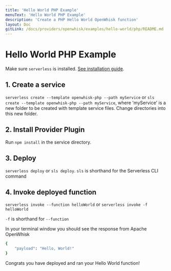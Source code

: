 ```yaml
---
title: 'Hello World PHP Example'
menuText: 'Hello World PHP Example'
description: 'Create a PHP Hello World OpenWhisk function'
layout: Doc
gitLink: /docs/providers/openwhisk/examples/hello-world/php/README.md
---
```


# Hello World PHP Example

Make sure `serverless` is installed. [See installation guide](../../../guide/installation).

## 1. Create a service
`serverless create --template openwhisk-php --path myService` or `sls create --template openwhisk-php --path myService`, where 'myService' is a new folder to be created with template service files.  Change directories into this new folder.

## 2. Install Provider Plugin
Run `npm install` in the service directory.

## 3. Deploy
`serverless deploy` or `sls deploy`. `sls` is shorthand for the Serverless CLI command

## 4. Invoke deployed function
`serverless invoke --function helloWorld` or `serverless invoke -f helloWorld`

`-f` is shorthand for `--function`

In your terminal window you should see the response from Apache OpenWhisk

```bash
{
    "payload": "Hello, World!"
}
```

Congrats you have deployed and ran your Hello World function!
